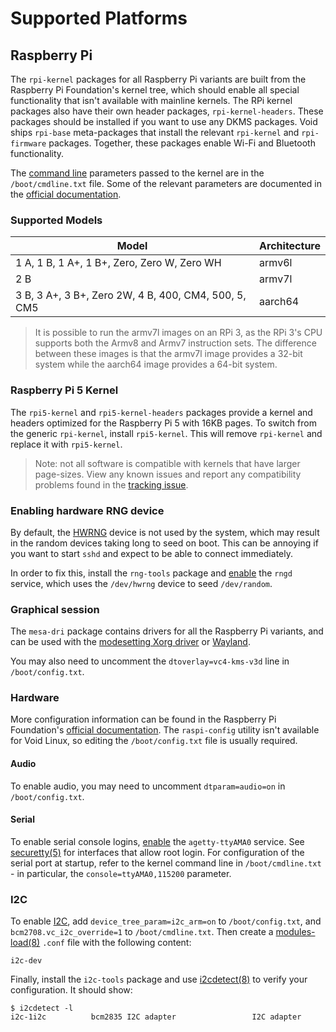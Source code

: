 # Supported Platforms

## Raspberry Pi

The `rpi-kernel` packages for all Raspberry Pi variants are built from the
Raspberry Pi Foundation's kernel tree, which should enable all special
functionality that isn't available with mainline kernels. The RPi kernel
packages also have their own header packages, `rpi-kernel-headers`. These
packages should be installed if you want to use any DKMS packages. Void ships
`rpi-base` meta-packages that install the relevant `rpi-kernel` and
`rpi-firmware` packages. Together, these packages enable Wi-Fi and Bluetooth
functionality.

The [command line](../../../config/kernel.md#cmdline) parameters passed to the
kernel are in the `/boot/cmdline.txt` file. Some of the relevant parameters are
documented in the [official
documentation](https://www.raspberrypi.com/documentation/computers/configuration.html#the-kernel-command-line).

### Supported Models

| Model                                                 | Architecture |
|-------------------------------------------------------|--------------|
| 1 A, 1 B, 1 A+, 1 B+, Zero, Zero W, Zero WH           | armv6l       |
| 2 B                                                   | armv7l       |
| 3 B, 3 A+, 3 B+, Zero 2W, 4 B, 400, CM4, 500, 5, CM5  | aarch64      |

> It is possible to run the armv7l images on an RPi 3, as the RPi 3's CPU
> supports both the Armv8 and Armv7 instruction sets. The difference between
> these images is that the armv7l image provides a 32-bit system while the
> aarch64 image provides a 64-bit system.

### Raspberry Pi 5 Kernel

The `rpi5-kernel` and `rpi5-kernel-headers` packages provide a kernel and
headers optimized for the Raspberry Pi 5 with 16KB pages. To switch from the
generic `rpi-kernel`, install `rpi5-kernel`. This will remove `rpi-kernel` and
replace it with `rpi5-kernel`.

> Note: not all software is compatible with kernels that have larger page-sizes.
> View any known issues and report any compatibility problems found in the
> [tracking issue](https://github.com/void-linux/void-packages/issues/48260).

### Enabling hardware RNG device

By default, the
[HWRNG](https://en.wikipedia.org/wiki/Hardware_random_number_generator) device
is not used by the system, which may result in the random devices taking long to
seed on boot. This can be annoying if you want to start `sshd` and expect to be
able to connect immediately.

In order to fix this, install the `rng-tools` package and
[enable](../../../config/services/index.md#enabling-services) the `rngd`
service, which uses the `/dev/hwrng` device to seed `/dev/random`.

### Graphical session

The `mesa-dri` package contains drivers for all the Raspberry Pi variants, and
can be used with the [modesetting Xorg
driver](../../../config/graphical-session/xorg.md#modesetting) or
[Wayland](../../../config/graphical-session/wayland.md).

You may also need to uncomment the `dtoverlay=vc4-kms-v3d` line in `/boot/config.txt`.

### Hardware

More configuration information can be found in the Raspberry Pi Foundation's
[official
documentation](https://www.raspberrypi.com/documentation/computers/configuration.html).
The `raspi-config` utility isn't available for Void Linux, so editing the
`/boot/config.txt` file is usually required.

#### Audio

To enable audio, you may need to uncomment `dtparam=audio=on` in `/boot/config.txt`.

#### Serial

To enable serial console logins,
[enable](../../../config/services/index.md#enabling-services) the
`agetty-ttyAMA0` service. See
[securetty(5)](https://man.voidlinux.org/securetty.5) for interfaces that allow
root login. For configuration of the serial port at startup, refer to the kernel
command line in `/boot/cmdline.txt` - in particular, the
`console=ttyAMA0,115200` parameter.

### I2C

To enable [I2C](https://en.wikipedia.org/wiki/I%C2%B2C), add
`device_tree_param=i2c_arm=on` to `/boot/config.txt`, and
`bcm2708.vc_i2c_override=1` to `/boot/cmdline.txt`. Then create a
[modules-load(8)](https://man.voidlinux.org/modules-load.8) `.conf` file with
the following content:

```
i2c-dev
```

Finally, install the `i2c-tools` package and use
[i2cdetect(8)](https://man.voidlinux.org/i2cdetect.8) to verify your
configuration. It should show:

```
$ i2cdetect -l
i2c-1i2c          bcm2835 I2C adapter                 I2C adapter
```
